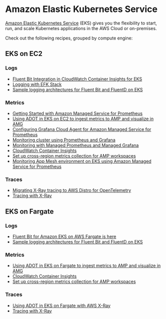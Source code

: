 # Amazon Elastic Kubernetes Service

[Amazon Elastic Kubernetes Service][eks-main] (EKS) gives you the flexibility to 
start, run, and scale Kubernetes applications in the AWS Cloud or on-premises. 

Check out the following recipes, grouped by compute engine:

## EKS on EC2

### Logs

- [Fluent Bit Integration in CloudWatch Container Insights for EKS][eks-cw-fb]
- [Logging with EFK Stack][eks-ws-efk]
- [Sample logging architectures for Fluent Bit and FluentD on EKS][eks-logging]

### Metrics

- [Getting Started with Amazon Managed Service for Prometheus][amp-gettingstarted]
- [Using ADOT in EKS on EC2 to ingest metrics to AMP and visualize in AMG][ec2-eks-metrics-go-adot-ampamg]
- [Configuring Grafana Cloud Agent for Amazon Managed Service for Prometheus][gcwa-amp]
- [Monitoring cluster using Prometheus and Grafana][eks-ws-prom-grafana]
- [Monitoring with Managed Prometheus and Managed Grafana][eks-ws-amp-amg]
- [CloudWatch Container Insights][eks-ws-cw-ci]
- [Set up cross-region metrics collection for AMP workspaces][amp-xregion]
- [Monitoring App Mesh environment on EKS using Amazon Managed Service for Prometheus][eks-am-amp-amg]

### Traces

- [Migrating X-Ray tracing to AWS Distro for OpenTelemetry][eks-otel-xray]
- [Tracing with X-Ray][eks-ws-xray]

## EKS on Fargate

### Logs

- [Fluent Bit for Amazon EKS on AWS Fargate is here][eks-fargate-logging]
- [Sample logging architectures for Fluent Bit and FluentD on EKS][eks-fb-example]

### Metrics

- [Using ADOT in EKS on Fargate to ingest metrics to AMP and visualize in AMG][fargate-eks-metrics-go-adot-ampamg]
- [CloudWatch Container Insights][eks-ws-cw-ci]
- [Set up cross-region metrics collection for AMP workspaces][amp-xregion]

### Traces

- [Using ADOT in EKS on Fargate with AWS X-Ray][fargate-eks-xray-go-adot-amg]
- [Tracing with X-Ray][eks-ws-xray]


[eks-main]: https://aws.amazon.com/eks/
[eks-cw-fb]: https://aws.amazon.com/blogs/containers/fluent-bit-integration-in-cloudwatch-container-insights-for-eks/
[eks-ws-efk]: https://www.eksworkshop.com/intermediate/230_logging/
[eks-logging]: https://github.com/aws-samples/amazon-eks-fluent-logging-examples
[amp-gettingstarted]: https://aws.amazon.com/blogs/mt/getting-started-amazon-managed-service-for-prometheus/
[ec2-eks-metrics-go-adot-ampamg]: recipes/ec2-eks-metrics-go-adot-ampamg.md
[gcwa-amp]: https://aws.amazon.com/blogs/opensource/configuring-grafana-cloud-agent-for-amazon-managed-service-for-prometheus/
[eks-ws-prom-grafana]: https://www.eksworkshop.com/intermediate/240_monitoring/
[eks-ws-amp-amg]: https://www.eksworkshop.com/intermediate/246_monitoring_amp_amg/
[eks-ws-cw-ci]: https://www.eksworkshop.com/intermediate/250_cloudwatch_container_insights/
[fargate-eks-metrics-go-adot-ampamg]: recipes/fargate-eks-metrics-go-adot-ampamg.md
[amp-xregion]: https://aws.amazon.com/blogs/opensource/set-up-cross-region-metrics-collection-for-amazon-managed-service-for-prometheus-workspaces/
[eks-otel-xray]: https://aws.amazon.com/blogs/opensource/migrating-x-ray-tracing-to-aws-distro-for-opentelemetry/
[eks-ws-xray]: https://www.eksworkshop.com/intermediate/245_x-ray/x-ray/
[eks-fargate-logging]: https://aws.amazon.com/blogs/containers/fluent-bit-for-amazon-eks-on-aws-fargate-is-here/
[eks-fb-example]: https://github.com/aws-samples/amazon-eks-fluent-logging-examples
[eks-am-amp-amg]: recipes/servicemesh-monitoring-ampamg.md
[fargate-eks-xray-go-adot-amg]: recipes/fargate-eks-xray-go-adot-amg.md
